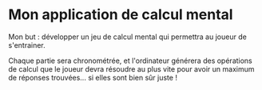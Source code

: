 # Mon application de calcul mental

Mon but : développer un jeu de calcul mental qui permettra au joueur de s'entrainer.

Chaque partie sera chronométrée, et l'ordinateur générera des opérations de calcul que le joueur devra résoudre au plus vite pour avoir un maximum de réponses trouvées... si elles sont bien sûr juste !